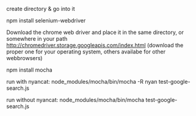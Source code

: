 create directory & go into it

npm install selenium-webdriver

Download the chrome web driver and place it in the same directory, or somewhere in your path
http://chromedriver.storage.googleapis.com/index.html 
	(download the proper one for your operating system, others availabe for other webbrowsers)

npm install mocha

run with nyancat: node_modules/mocha/bin/mocha -R nyan test-google-search.js

run without nyancat: node_modules/mocha/bin/mocha test-google-search.js
